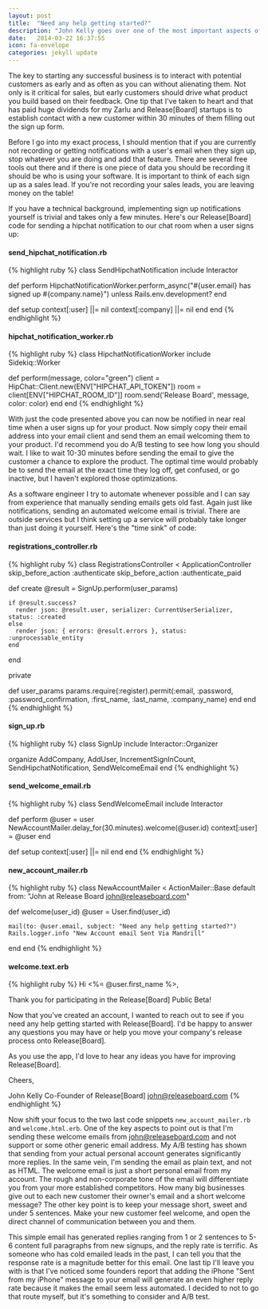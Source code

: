 ```yaml
---
layout: post
title:  "Need any help getting started?"
description: "John Kelly goes over one of the most important aspects of a SAAS software company: The welcome email."
date:   2014-03-22 16:37:55
icon: fa-envelope
categories: jekyll update
---
```

The key to starting any successful business is to interact with potential customers as early and as often as you can without alienating them. Not only is it critical for sales, but early customers should drive what product you build based on their feedback. One tip that I've taken to heart and that has paid huge dividends for my Zarlu and Release[Board] startups is to establish contact with a new customer within 30 minutes of them filling out the sign up form.

Before I go into my exact process, I should mention that if you are currently not recording or getting notifications with a user's email when they sign up, stop whatever you are doing and add that feature. There are several free tools out there and if there is one piece of data you should be recording it should be who is using your software. It is important to think of each sign up as a sales lead. If you're not recording your sales leads, you are leaving money on the table!

If you have a technical background, implementing sign up notifications yourself is trivial and takes only a few minutes. Here's our Release[Board] code for sending a hipchat notification to our chat room when a user signs up:


#### send\_hipchat\_notification.rb
{% highlight ruby %}
class SendHipchatNotification
  include Interactor

  def perform
    HipchatNotificationWorker.perform_async("#{user.email} has signed up #{company.name}") unless Rails.env.development?
  end

  def setup
    context[:user] ||= nil
    context[:company] ||= nil
  end
end
{% endhighlight %}

#### hipchat\_notification\_worker.rb
{% highlight ruby %}
class HipchatNotificationWorker
  include Sidekiq::Worker

  def perform(message, color="green")
    client = HipChat::Client.new(ENV["HIPCHAT_API_TOKEN"])
    room = client[ENV["HIPCHAT_ROOM_ID"]]
    room.send('Release Board', message, color: color)
  end
end
{% endhighlight %}

With just the code presented above you can now be notified in near real time when a user signs up for your product. Now simply copy their email address into your email client and send them an email welcoming them to your product. I'd recommend you do A/B testing to see how long you should wait. I like to wait 10-30 minutes before sending the email to give the customer a chance to explore the product. The optimal time would probably be to send the email at the exact time they log off, get confused, or go inactive, but I haven't explored those optimizations.

As a software engineer I try to automate whenever possible and I can say from experience that manually sending emails gets old fast. Again just like notifications, sending an automated welcome email is trivial. There are outside services but I think setting up a service will probably take longer than just doing it yourself. Here's the "time sink" of code:

#### registrations\_controller.rb
{% highlight ruby %}
class RegistrationsController < ApplicationController
  skip_before_action :authenticate
  skip_before_action :authenticate_paid

  def create
    @result = SignUp.perform(user_params)

    if @result.success?
      render json: @result.user, serializer: CurrentUserSerializer, status: :created
    else
      render json: { errors: @result.errors }, status: :unprocessable_entity
    end
  end

  private

  def user_params
    params.require(:register).permit(:email, :password, :password_confirmation, :first_name, :last_name, :company_name)
  end
end
{% endhighlight %}

#### sign\_up.rb
{% highlight ruby %}
class SignUp
  include Interactor::Organizer

  organize AddCompany, AddUser, IncrementSignInCount, SendHipchatNotification, SendWelcomeEmail
end
{% endhighlight %}

#### send\_welcome\_email.rb
{% highlight ruby %}
class SendWelcomeEmail
  include Interactor

  def perform
    @user = user
    NewAccountMailer.delay_for(30.minutes).welcome(@user.id)
    context[:user] = @user
  end

  def setup
    context[:user] ||= nil
  end
end
{% endhighlight %}

#### new\_account\_mailer.rb
{% highlight ruby %}
class NewAccountMailer < ActionMailer::Base
  default from: "John at Release Board <john@releaseboard.com>"

  def welcome(user_id)
    @user = User.find(user_id)

    mail(to: @user.email, subject: "Need any help getting started?")
    Rails.logger.info "New Account email Sent Via Mandrill"
  end
end
{% endhighlight %}

#### welcome.text.erb
{% highlight ruby %}
Hi <%= @user.first_name %>,

Thank you for participating in the Release[Board] Public Beta! 

Now that you've created an account, I wanted to reach out to see if you need any help getting started with Release[Board]. I'd be happy to answer any questions you may have or help you move your company's release process onto Release[Board].

As you use the app, I'd love to hear any ideas you have for improving Release[Board].

Cheers,

John Kelly
Co-Founder of Release[Board]
john@releaseboard.com
{% endhighlight %}

Now shift your focus to the two last code snippets `new_account_mailer.rb` and `welcome.html.erb`. One of the key aspects to point out is that I'm sending these welcome emails from john@releaseboard.com and not support or some other generic email address. My A/B testing has shown that sending from your actual personal account generates significantly more replies. In the same vein, I'm sending the email as plain text, and not as HTML. The welcome email is just a short personal email from my account. The rough and non-corporate tone of the email will differentiate you from your more established competitors. How many big businesses give out to each new customer their owner's email and a short welcome message? The other key point is to keep your message short, sweet and under 5 sentences. Make your new customer feel welcome, and open the direct channel of communication between you and them.

This simple email has generated replies ranging from 1 or 2 sentences to 5-6 content full paragraphs from new signups, and the reply rate is terrific. As someone who has cold emailed leads in the past, I can tell you that the response rate is a magnitude better for this email. One last tip I'll leave you with is that I've noticed some founders report that adding the iPhone "Sent from my iPhone" message to your email will generate an even higher reply rate because it makes the email seem less automated. I decided to not to go that route myself, but it's something to consider and A/B test.
